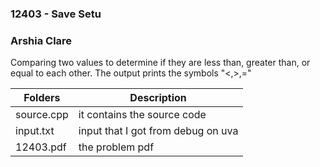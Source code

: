 ### 12403 - Save Setu
### Arshia Clare
Comparing two values to determine if they are less than, greater than, or equal to each other. The output prints the symbols "<,>,="

| Folders     | Description |
| ----------- | ---------------------- |
|source.cpp   | it contains the source code           |
|input.txt    | input that I got from debug on uva    |
|12403.pdf    | the problem pdf                    |
